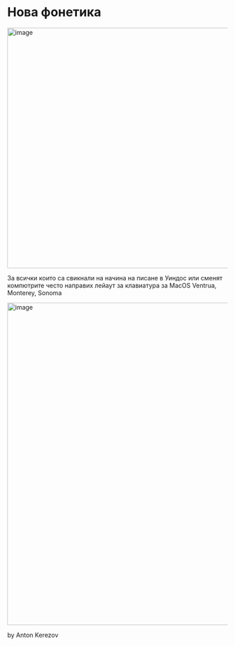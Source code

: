 # Нова фонетика

<img width="550" alt="image" src="https://github.com/dilomo/NewBulgarianPhonetic_MacOS_KBLayout/assets/62781182/78777f34-2a69-4c02-8766-affe4e1cf3c7">


За всички които са свикнали на начина на писане в Уиндос или сменят компютрите често направих лейаут за клавиатура за MacOS Ventrua, Monterey, Sonoma

<img width="738" alt="image" src="https://github.com/dilomo/NewBulgarianPhonetic_MacOS_KBLayout/assets/62781182/2946f6fd-cf6c-48d6-bd43-0378a2af6ddd">


by
Anton Kerezov
